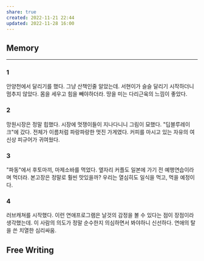 ```yaml
---
share: true
created: 2022-11-21 22:44
updated: 2022-11-28 16:00
---
```



## Memory
---
### 1

안양천에서 달리기를 했다. 그냥 산책인줄 알았는데.
서현이가 슬슬 달리기 시작하더니 멈추지 않았다.
몸을 세우고 힘을 빼야하더라.
땅을 미는 다리근육의 느낌이 좋았다.

### 2

망원시장은 정말 힙했다. 시장에 멋쟁이들이 지나다니니 그림이 묘했다.
"딥블루레이크"에 갔다. 전체가 이름처럼 파랑파랑한 멋진 가게였다.
커피를 마시고 있는 자유의 여신상 피규어가 귀여웠다.

### 3

"파동"에서 후토마끼, 마제소바를 먹었다.
옆자리 커플도 일본에 가기 전 예행연습이라며 먹더라.
본고장은 정말로 훨씬 맛있을까?
우리는 열심히도 일식을 먹고, 먹을 예정이다.

### 4

러브캐쳐를 시작했다.
이런 연애프로그램은 날것의 감정을 볼 수 있다는 점이 장점이라 생각했는데.
이 사람의 의도가 정말 순수한지 의심하면서 봐야하니 신선하다.
연애의 탈을 쓴 치열한 심리싸움.


## Free Writing
